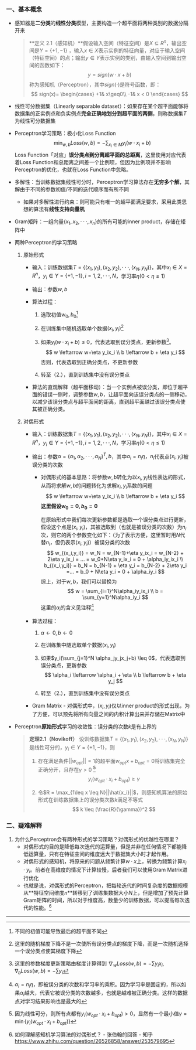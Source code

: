 ### 一、基本概念

- 感知器是**二分类**的**线性分类**模型，主要构造一个超平面将两种类别的数据分隔开来

  > **定义 2.1（感知机）**假设输入空间（特征空间）是$X \subseteq R^n$，输出空间是$Y = \{+1,-1\}$ ，输入$x \in X$表示实例的特征向量，对应于输入空间（特征空间）的点；输出$y \in Y$表示实例的类别，由输入空间到输出空间的函数如下：
  > $$
  > y = sign(w·x+b)
  > $$
  > 称为感知机（Perceptron），其中$sign(·)$是符号函数，即：
  > $$
  > sign(x)= \begin{cases} +1& x\geq0\\ -1& x < 0 \end{cases}
  > $$

- 线性可分数据集（Linearly separable dataset）：如果存在某个超平面能够将数据集的正实例点和负实例点**完全正确地划分到超平面的两侧**，则称数据集$T$为线性可分数据集

- Perceptron学习策略：极小化Loss Function
  $$
  \min_{w,b}Loss(w,b) = -\sum_{x_i\in M}y_i(w·x_i+b)
  $$
  Loss Function「对应」**误分类点到分离超平面的总距离**，这里使用对应代表着Loss Function和总距离之间差一个比例项，但因为比例项并不影响Perceptron的优化，也就在Loss Function中忽略。

- 多解性：当训练数据集线性可分时，Perceptron学习算法存在**无穷多个解**，其解由于不同的参数初值/不同的迭代顺序而有所不同

  - 如果对多解性进行约束：则可能只有唯一的超平面满足要求，采用此类思想的算法有**线性支持向量机**

- Gram矩阵：一组向量$\{x_1,x_2,···,x_n\}$的所有可能的inner product，存储在矩阵中

- 两种Perceptron的学习策略

  1. 原始形式

     - 输入：训练数据集$T = \{(x_1,y_1),(x_2,y_2),···,(x_N,y_N)\}$，其中$x_i \in X = R^n$，$y_i \in Y = \{+1,-1\},i=1,2,···,N$，学习率$\eta(0 < \eta \leq 1)$

     - 输出：参数$w,b$

     - 算法过程：

       1. 选取初值$w_0,b_0$[^1]
       2. 在训练集中随机选取单个数据$(x_i,y_i)$[^2]

       3. 如果$y_i(w·x_i+b)\leq0$，代表选取到误分类点，更新参数[^3]。
          $$
          w \leftarrow w+\eta y_ix_i \\ b \leftarrow b + \eta y_i
          $$
          否则，代表选取到正确分类点，不更新参数

       4. 转至（2.），直到训练集中没有误分类点

     - 算法的直观解释（超平面移动）：当一个实例点被误分类，即位于超平面的错误一侧时，调整参数$w,b$，让超平面向该误分类点的一侧移动，以减少该误分类点与超平面间的距离，直到超平面越过该误分类点使其被正确分类。

  2. 对偶形式

     - 输入：训练数据集$T = \{(x_1,y_1),(x_2,y_2),···,(x_N,y_N)\}$，其中$x_i \in X = R^n$，$y_i \in Y = \{+1,-1\},i=1,2,···,N$，学习率$\eta(0 < \eta \leq 1)$

     - 输出：参数$\alpha = (\alpha_1,\alpha_2,···,\alpha_N)^T,b$，其中$\alpha_i = n_i\eta，n_i$代表点$(x_i,y_i)$被误分类的次数

       - 对偶形式的基本思路：将参数$w,b$转化为以$x_i,y_i$线性表达的形式，从而将求解$w,b$的问题转化为求解$x_i,y_i$系数的问题
         $$
         w \leftarrow w+\eta y_ix_i \\ b \leftarrow b + \eta y_i
         $$
         **这里假设$w_0 = 0,b_0 = 0$**

         在原始形式中我们每次更新参数都是选取一个误分类点进行更新，假设这个点是$(x_i,y_i)$，其被选取到（也就是被误分类的次数）为$n_i$次，则它的两个参数变化如下：（为了表示方便，这里暂时用$N$代替$n_i$，但仍表示$(x_i,y_i)$）被误分类的次数
         $$
         w_{(x_i,y_i)} = w_N = w_{N-1}+\eta y_ix_i = w_{N-2} + 2\eta y_ix_i = ... = w_0+N\eta y_ix_i = 0 + \alpha_iy_ix_i \\
         b_{(x_i,y_i)} = b_N = b_{N-1} + \eta y_i = b_{N-2} + 2\eta y_i =... = b_0 + N\eta y_i = 0 + \alpha_iy_i
         $$
         综上，对于$w,b$，我们可以替换为
         $$
         w = \sum_{i=1}^N\alpha_iy_ix_i
         \\
         b = \sum_{y=1}^N\alpha_iy_i
         $$
         这里的$\alpha_i$的含义见注释[^4]

     - 算法过程：

       1. $\alpha \leftarrow 0, b \leftarrow 0$

       2. 在训练集中随选取单个数据$(x_i,y_i)$

       3. 如果$y_i(\sum_{j=1}^N \alpha_jy_jx_j+b) \leq 0$，代表选取到误分类点，更新参数
          $$
          \alpha_i \leftarrow \alpha_i + \eta \\
          b \leftarrow b + \eta y_j
          $$

       4. 转至（2.），直到训练集中没有误分类点

     - Gram Matrix - 对偶形式中，$(x_i,y_i)$仅以inner product的形式出现，为了方便，可以预先将所有向量之间的内积计算出来并存储在Matrix中

- Perceptron**原始形式**学习的收敛性：误分类的次数$k$是有上界的

  > **定理2.1（Novikoff）** 设训练数据集$T = \{(x_1,y_1),(x_2,y_2),···,(x_N,y_N)\}$是线性可分的，$y_i \in Y = \{+1,-1\}$，则
  >
  > 1. 存在满足条件$||w_{opt}||=1$的超平面$w_{opt}x+b_{opt}=0$将训练集完全正确分开，且存在$\gamma > 0$ [^5]
  >    $$
  >    y_i(w_{opt}·x_i+b_{opt}) \geq \gamma
  >    $$
  >
  > 2. 令$R = \max_{1\leq x \leq N}||\hat{x_i}||$，则感知机算法的原始形式在训练数据集上的误分类次数$k$满足不等式
  >    $$
  >    k \leq (\frac{R}{\gamma})^2
  >    $$

### 二、疑难解释

1. 为什么Perceptron会有两种形式的学习策略？对偶形式的优越性在哪里？
   - 对偶形式的目的是降低每次迭代的运算量，但是并非在任何情况下都能降低运算量，只有在特征空间的维度远大于数据集大小时才起作用。
   - 对偶形式的感知机，将原来的问题从频繁计算$w·x$上，转换为频繁计算$x_i·y_i$。前者在高维度的情况下计算较慢，后者我们可以使用Gram Matrix进行优化
   - 也就是说，对偶形式的Perceptron，把每轮迭代的时间复杂度的数据规模从**特征空间维度$n$**转移到了训练集数据大小$N$上，但是增加了预先计算Gram矩阵的时间，所以对于维度高，数量少的训练数据，可以提高每次迭代的性能。[^6]

---

[^1]:不同的初值可能导致最后的超平面不同
[^2]: 这里的随机梯度下降不是一次使所有误分类点的梯度下降，而是一次随机选择一个误分类点使其梯度下降
[^3]: 这里的参数梯度更新策略由梯度计算得到 $\nabla_wLoss(w,b)=-\sum y_ix_i,\nabla_bLoss(w,b)=-\sum y_i$
[^4]: $\alpha_i = n_i\eta$，即被误分类的次数和学习率的乘积。因为学习率是固定的，所以如果$\alpha_i$越大，代表它被误分类的次数越多，也就是越难被正确分类。这样的数据点对学习结果影响也是最大的
[^5]: 因为线性可分，则所有点都有$y_i(w_{opt}·x_i+b_{opt})>0$，显然有一个最小值$\gamma = \min\{y_i(w_{opt}·x_i+b_{opt})\}$
[^6]: 如何理解感知机学习算法的对偶形式？ - 张伯翰的回答 - 知乎 https://www.zhihu.com/question/26526858/answer/253579695